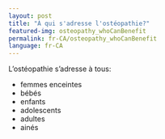 ```yaml
---
layout: post
title: "À qui s'adresse l'ostéopathie?"
featured-img: osteopathy_whoCanBenefit
permalink: fr-CA/osteopathy_whoCanBenefit
language: fr-CA
---
```

L’ostéopathie s’adresse à tous: 
- femmes enceintes
- bébés
- enfants
- adolescents
- adultes
- ainés